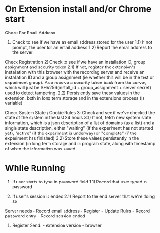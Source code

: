 On Extension install and/or Chrome start
===

Check For Email Address
1) Check to see if we have an email address stored for the user
    1.1) If not prompt, the user for an email address
    1.2) Report the email address to the server


Check Registration
2)  Check to see if we have an installation ID, group assignment and
    security token
    2.1) If not, register the extension's installation with this browser
         with the recording server and receive an installation ID and a
         group assignment (ie whether this will be in the test or experiment
         group).  Also receive a security token back from the server, which
         will just be SHA256(install_id + group_assignment + server secret)
         used to detect tampering.
    2.2) Persistently save these values in the extension, both in long term
         storage and in the extensions process (js variable)

Check System State / Cookie Rules
3) Check and see if we've checked the state of the system in the last 24 hours
    3.1) If not, fetch new system state information, which is a json description
         of a list of domains (as a list) and a single state description,
         either "waiting" (if the experiment has not started yet), "active"
         (if the experiment is underway) or "complete" (if the experiment
         has finished)
    3.2) Store these values persistently in the extension (in long term storage
         and in program state, along with timestamp of when the information was
         saved.

While Running
===
1) If user starts to type in password field
    1.1) Record that user typed in password

2) If user's session is ended
    2.1) Report to the end server that we're doing so



Server needs
    - Record email address
    - Register
    - Update Rules
    - Record password entry
    - Record session ended

1) Register
    Send:
        - extension version
        - browser

